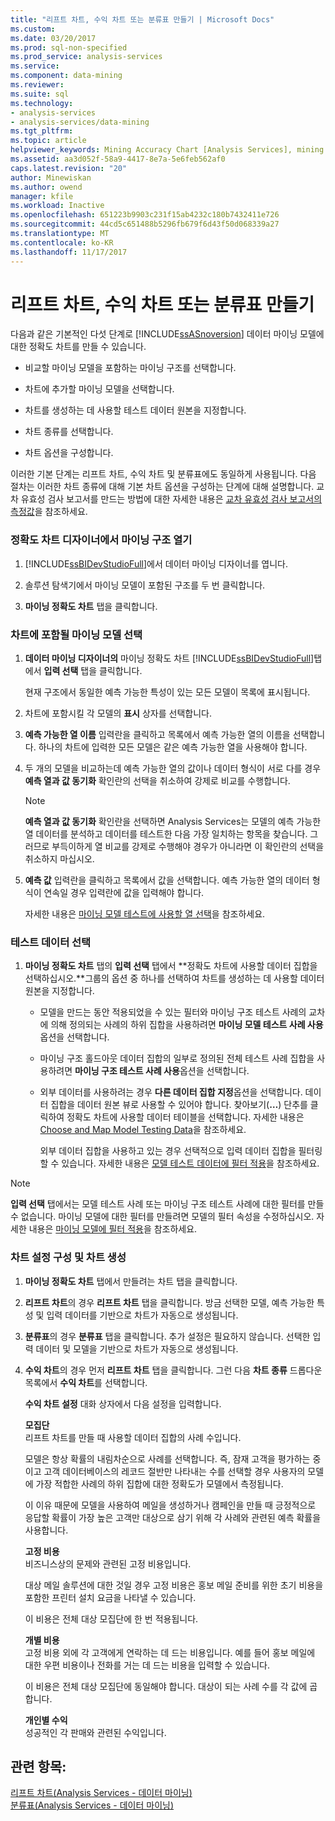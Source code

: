 ```yaml
---
title: "리프트 차트, 수익 차트 또는 분류표 만들기 | Microsoft Docs"
ms.custom: 
ms.date: 03/20/2017
ms.prod: sql-non-specified
ms.prod_service: analysis-services
ms.service: 
ms.component: data-mining
ms.reviewer: 
ms.suite: sql
ms.technology:
- analysis-services
- analysis-services/data-mining
ms.tgt_pltfrm: 
ms.topic: article
helpviewer_keywords: Mining Accuracy Chart [Analysis Services], mining structures
ms.assetid: aa3d052f-58a9-4417-8e7a-5e6feb562af0
caps.latest.revision: "20"
author: Minewiskan
ms.author: owend
manager: kfile
ms.workload: Inactive
ms.openlocfilehash: 651223b9903c231f15ab4232c180b7432411e726
ms.sourcegitcommit: 44cd5c651488b5296fb679f6d43f50d068339a27
ms.translationtype: MT
ms.contentlocale: ko-KR
ms.lasthandoff: 11/17/2017
---
```

# <a name="create-a-lift-chart-profit-chart-or-classification-matrix"></a>리프트 차트, 수익 차트 또는 분류표 만들기
  다음과 같은 기본적인 다섯 단계로 [!INCLUDE[ssASnoversion](../../includes/ssasnoversion-md.md)] 데이터 마이닝 모델에 대한 정확도 차트를 만들 수 있습니다.  
  
-   비교할 마이닝 모델을 포함하는 마이닝 구조를 선택합니다.  
  
-   차트에 추가할 마이닝 모델을 선택합니다.  
  
-   차트를 생성하는 데 사용할 테스트 데이터 원본을 지정합니다.  
  
-   차트 종류를 선택합니다.  
  
-   차트 옵션을 구성합니다.  
  
 이러한 기본 단계는 리프트 차트, 수익 차트 및 분류표에도 동일하게 사용됩니다. 다음 절차는 이러한 차트 종류에 대해 기본 차트 옵션을 구성하는 단계에 대해 설명합니다. 교차 유효성 검사 보고서를 만드는 방법에 대한 자세한 내용은 [교차 유효성 검사 보고서의 측정값](../../analysis-services/data-mining/measures-in-the-cross-validation-report.md)을 참조하세요.  
  
### <a name="open-the-mining-structure-in-the-accuracy-chart-designer"></a>정확도 차트 디자이너에서 마이닝 구조 열기  
  
1.  [!INCLUDE[ssBIDevStudioFull](../../includes/ssbidevstudiofull-md.md)]에서 데이터 마이닝 디자이너를 엽니다.  
  
2.  솔루션 탐색기에서 마이닝 모델이 포함된 구조를 두 번 클릭합니다.  
  
3.  **마이닝 정확도 차트** 탭을 클릭합니다.  
  
### <a name="select-mining-models-for-inclusion-in-the-chart"></a>차트에 포함될 마이닝 모델 선택  
  
1.  **데이터 마이닝 디자이너의** 마이닝 정확도 차트 [!INCLUDE[ssBIDevStudioFull](../../includes/ssbidevstudiofull-md.md)]탭에서 **입력 선택** 탭을 클릭합니다.  
  
     현재 구조에서 동일한 예측 가능한 특성이 있는 모든 모델이 목록에 표시됩니다.  
  
2.  차트에 포함시킬 각 모델의 **표시** 상자를 선택합니다.  
  
3.  **예측 가능한 열 이름** 입력란을 클릭하고 목록에서 예측 가능한 열의 이름을 선택합니다. 하나의 차트에 입력한 모든 모델은 같은 예측 가능한 열을 사용해야 합니다.  
  
4.  두 개의 모델을 비교하는데 예측 가능한 열의 값이나 데이터 형식이 서로 다를 경우 **예측 열과 값 동기화** 확인란의 선택을 취소하여 강제로 비교를 수행합니다.  
  
    > [!NOTE]  
    >  **예측 열과 값 동기화** 확인란을 선택하면 Analysis Services는 모델의 예측 가능한 열 데이터를 분석하고 데이터를 테스트한 다음 가장 일치하는 항목을 찾습니다. 그러므로 부득이하게 열 비교를 강제로 수행해야 경우가 아니라면 이 확인란의 선택을 취소하지 마십시오.  
  
5.  **예측 값** 입력란을 클릭하고 목록에서 값을 선택합니다. 예측 가능한 열의 데이터 형식이 연속일 경우 입력란에 값을 입력해야 합니다.  
  
     자세한 내용은 [마이닝 모델 테스트에 사용할 열 선택](../../analysis-services/data-mining/choose-the-column-to-use-for-testing-a-mining-model.md)을 참조하세요.  
  
### <a name="select-testing-data"></a>테스트 데이터 선택  
  
1.  **마이닝 정확도 차트** 탭의 **입력 선택** 탭에서 **정확도 차트에 사용할 데이터 집합을 선택하십시오.**그룹의 옵션 중 하나를 선택하여 차트를 생성하는 데 사용할 데이터 원본을 지정합니다.  
  
    -   모델을 만드는 동안 적용되었을 수 있는 필터와 마이닝 구조 테스트 사례의 교차에 의해 정의되는 사례의 하위 집합을 사용하려면 **마이닝 모델 테스트 사례 사용**옵션을 선택합니다.  
  
    -   마이닝 구조 홀드아웃 데이터 집합의 일부로 정의된 전체 테스트 사례 집합을 사용하려면 **마이닝 구조 테스트 사례 사용**옵션을 선택합니다.  
  
    -   외부 데이터를 사용하려는 경우 **다른 데이터 집합 지정**옵션을 선택합니다.  데이터 집합을 데이터 원본 뷰로 사용할 수 있어야 합니다.   찾아보기(**…**) 단추를 클릭하여 정확도 차트에 사용할 데이터 테이블을 선택합니다. 자세한 내용은 [Choose and Map Model Testing Data](../../analysis-services/data-mining/choose-and-map-model-testing-data.md)을 참조하세요.  
  
         외부 데이터 집합을 사용하고 있는 경우 선택적으로 입력 데이터 집합을 필터링할 수 있습니다. 자세한 내용은 [모델 테스트 데이터에 필터 적용](../../analysis-services/data-mining/apply-filters-to-model-testing-data.md)을 참조하세요.  
  
> [!NOTE]  
>  **입력 선택** 탭에서는 모델 테스트 사례 또는 마이닝 구조 테스트 사례에 대한 필터를 만들 수 없습니다. 마이닝 모델에 대한 필터를 만들려면 모델의 필터 속성을 수정하십시오. 자세한 내용은 [마이닝 모델에 필터 적용](../../analysis-services/data-mining/apply-a-filter-to-a-mining-model.md)을 참조하세요.  
  
### <a name="configure-chart-settings-and-generate-the-chart"></a>차트 설정 구성 및 차트 생성  
  
1.  **마이닝 정확도 차트** 탭에서 만들려는 차트 탭을 클릭합니다.  
  
2.  **리프트 차트**의 경우 **리프트 차트** 탭을 클릭합니다. 방금 선택한 모델, 예측 가능한 특성 및 입력 데이터를 기반으로 차트가 자동으로 생성됩니다.  
  
3.  **분류표**의 경우 **분류표** 탭을 클릭합니다. 추가 설정은 필요하지 않습니다. 선택한 입력 데이터 및 모델을 기반으로 차트가 자동으로 생성됩니다.  
  
4.  **수익 차트**의 경우 먼저 **리프트 차트** 탭을 클릭합니다. 그런 다음 **차트 종류** 드롭다운 목록에서 **수익 차트**를 선택합니다.  
  
     **수익 차트 설정** 대화 상자에서 다음 설정을 입력합니다.  
  
     **모집단**  
     리프트 차트를 만들 때 사용할 데이터 집합의 사례 수입니다.  
  
     모델은 항상 확률의 내림차순으로 사례를 선택합니다. 즉, 잠재 고객을 평가하는 중이고 고객 데이터베이스의 레코드 절반만 나타내는 수를 선택할 경우 사용자의 모델에 가장 적합한 사례의 하위 집합에 대한 정확도가 모델에서 측정됩니다.  
  
     이 이유 때문에 모델을 사용하여 메일을 생성하거나 캠페인을 만들 때 긍정적으로 응답할 확률이 가장 높은 고객만 대상으로 삼기 위해 각 사례와 관련된 예측 확률을 사용합니다.  
  
     **고정 비용**  
     비즈니스상의 문제와 관련된 고정 비용입니다.  
  
     대상 메일 솔루션에 대한 것일 경우 고정 비용은 홍보 메일 준비를 위한 초기 비용을 포함한 프린터 설치 요금을 나타낼 수 있습니다.  
  
     이 비용은 전체 대상 모집단에 한 번 적용됩니다.  
  
     **개별 비용**  
     고정 비용 외에 각 고객에게 연락하는 데 드는 비용입니다. 예를 들어 홍보 메일에 대한 우편 비용이나 전화를 거는 데 드는 비용을 입력할 수 있습니다.  
  
     이 비용은 전체 대상 모집단에 동일해야 합니다. 대상이 되는 사례 수를 각 값에 곱합니다.  
  
     **개인별 수익**  
     성공적인 각 판매와 관련된 수익입니다.  
  
## <a name="see-also"></a>관련 항목:  
 [리프트 차트&#40;Analysis Services - 데이터 마이닝&#41;](../../analysis-services/data-mining/lift-chart-analysis-services-data-mining.md)   
 [분류표&#40;Analysis Services - 데이터 마이닝&#41;](../../analysis-services/data-mining/classification-matrix-analysis-services-data-mining.md)  
  
  
